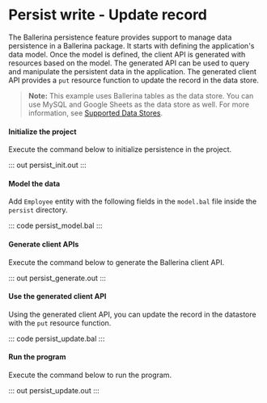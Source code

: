 # Persist write - Update record

The Ballerina persistence feature provides support to manage data persistence in a Ballerina package. It starts with defining the application's data model. Once the model is defined, the client API is generated with resources based on the model. The generated
API can be used to query and manipulate the persistent data in the application.
The generated client API provides a `put` resource function to update the record in the data store.

> **Note:** This example uses Ballerina tables as the data store. You can use MySQL and Google Sheets as the data store as well. For more information, see [Supported Data Stores](/learn/supported-data-stores/).

#### Initialize the project
Execute the command below to initialize persistence in the project.

::: out persist_init.out :::

#### Model the data

Add `Employee` entity with the following fields in the `model.bal` file inside the `persist` directory.

::: code persist_model.bal :::

#### Generate client APIs
Execute the command below to generate the Ballerina client API.

::: out persist_generate.out :::

#### Use the generated client API

Using the generated client API, you can update the record in the datastore with the `put` resource function.

::: code persist_update.bal :::

#### Run the program

Execute the command below to run the program.

::: out persist_update.out :::
